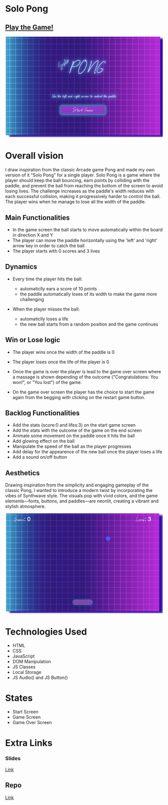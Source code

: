 # Solo Pong

## [Play the Game!](https://hristinagjo.github.io/Solo-Pong/)

![startscreen](./docu/startscreen.png)


# Overall vision

I draw inspiration from the classic Arcade game Pong and made my own version of it “Solo Pong" for a single player. 
Solo Pong is a game where the player should keep the ball bouncing, earn points by colliding with the paddle, and prevent the ball from reaching the bottom of the screen to avoid losing lives. 
The challenge increases as the paddle's width reduces with each successful collision, making it progressively harder to control the ball. The player wins when he manage to lose all the width of the paddle.

## Main Functionalities 

- In the game screen the ball starts to move automatically within the board in direction X and Y 
- The player can move the paddle horizontally using the 'left' and 'right' arrow key in order to catch the ball
- The player starts with 0 scores and 3 lives

## Dynamics

- Every time the player hits the ball:
    - automaticlly ears a score of 10 points 
    - the paddle automatically loses of its width to make the game more challenging

- When the player misses the ball:
    - automaticlly loses a life
    - the new ball starts from a random position and the game continues

## Win or Lose logic

- The player wins once the width of the paddle is 0
- The player loses once the life of the player is 0

- Once the game is over the player is lead to the game over screen where a massage is shown depending of the outcome ("Congratulations: You won!", or "You lost") of the game. 
- On the game over screen the player has the choice to start the game again from the begging with clicking on the restart game button.

## Backlog Functionalities

- Add the stats (score:0 and lifes:3) on the start game screen 
- Add the stats with the outcome of the game on the end screen
- Animate some movement on the paddle once it hits the ball
- Add glowing effect on the ball
- Manipulate the speed of the ball as the player progresses
- Add delay for the appearence of the new ball once the player loses a life
- Add a sound on/off button

## Aesthetics

 Drawing inspiration from the simplicity and engaging gameplay of the classic Pong, I wanted to introduce a modern twist by incorporating the vibes of Synthwave style. The visuals pop with vivid colors, and the game elements—fonts, buttons, and paddles—are neonlit, creating a vibrant and stylish atmosphere.

 ![startscreen](./docu/gamescreen.png)
 

# Technologies Used

- HTML
- CSS
- JavaScript
- DOM Manipulation
- JS Classes
- Local Storage
- JS Audio() and JS Button()

# States

- Start Screen
- Game Screen
- Game Over Screen

# Extra Links 

### Slides
[Link](https://docs.google.com/presentation/d/1n4_Vlz_AvijCcwMiHBSDS7B4LQWTxJJxH3PHquQ5-h4/edit?usp=drive_link)

## Repo
[Link](https://github.com/HristinaGjo/Solo-Pong)